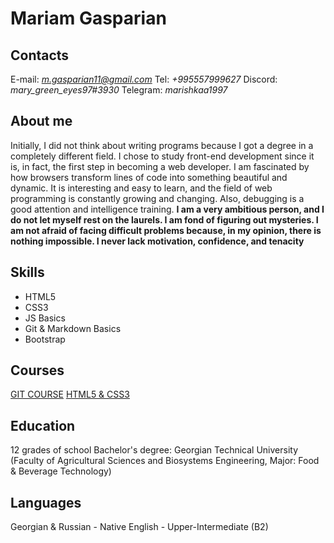 # Mariam Gasparian

## Contacts 

E-mail: *m.gasparian11@gmail.com* 
Tel: *+995557999627*
Discord: *mary_green_eyes97#3930*
Telegram: *marishkaa1997*

## About me

Initially, I did not think about writing programs because I got  a degree in a completely different field.
I chose to study front-end development since it is, in fact, the first step in becoming a web developer. 
I am fascinated by how browsers transform lines of code into something beautiful and dynamic. 
It is interesting and easy to learn, and the field of web programming is constantly growing and changing. 
Also, debugging is a good attention and intelligence training.
**I am a very ambitious person, and I do not let myself rest on the laurels. I am fond of figuring out mysteries.
I am not afraid of facing difficult problems because, in my opinion, there is nothing impossible.
I never lack motivation, confidence, and tenacity**

## Skills
* HTML5
* CSS3 
* JS Basics
* Git & Markdown Basics
* Bootstrap

## Courses
[GIT COURSE](https://www.youtube.com/playlist?list=PLDyvV36pndZFHXjXuwA_NywNrVQO0aQqb)
[HTML5 & CSS3](https://scsa.ge/ka/)

## Education
12 grades of school
Bachelor's degree: Georgian Technical University (Faculty of Agricultural Sciences and Biosystems Engineering, Major: Food & Beverage Technology)

## Languages
Georgian & Russian - Native
English - Upper-Intermediate (B2)
